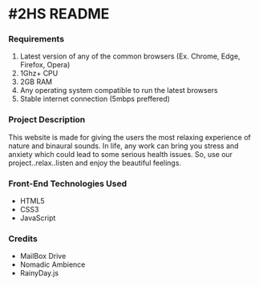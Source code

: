 # #2HS README

### Requirements
1. Latest version of any of the common browsers (Ex. Chrome, Edge, Firefox, Opera)
2. 1Ghz+ CPU
3. 2GB RAM
4. Any operating system compatible to run the latest browsers
5. Stable internet connection (5mbps preffered)

### Project Description
This website is made for giving the users the most relaxing experience of nature and binaural sounds. In life, any work can bring you stress and anxiety which could lead to some serious health issues. So, use our project..relax..listen and enjoy the beautiful feelings.

### Front-End Technologies Used
* HTML5
* CSS3
* JavaScript
                  
 ### Credits
* MailBox Drive
* Nomadic Ambience
* RainyDay.js

